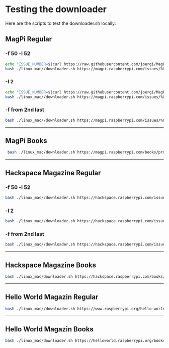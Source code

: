 # Testing the downloader

Here are the scripts to test the downloader.sh locally:

## MagPi Regular
### -f 50 -l 52 
```bash
echo "ISSUE_NUMBER=$(curl https://raw.githubusercontent.com/joergi/MagPiDownloader/main/sources-for-download/regular-issues.txt)"
bash ./linux_mac//downloader.sh https://magpi.raspberrypi.com/issues/%02d/pdf/download regular 138 MagPi_ -f 50 -l 52
```
###  -l 2
```bash
echo "ISSUE_NUMBER=$(curl https://raw.githubusercontent.com/joergi/MagPiDownloader/main/sources-for-download/regular-issues.txt)"
bash ./linux_mac//downloader.sh https://magpi.raspberrypi.com/issues/%02d/pdf/download regular 138 MagPi_ -l 2
```
###  -f from 2nd last
```bash
bash ./linux_mac//downloader.sh https://magpi.raspberrypi.com/issues/%02d/pdf/download regular 138 MagPi_ -f 137
```

----

## MagPi Books
```bash
 bash ./linux_mac/downloader.sh https://magpi.raspberrypi.com/books/projects-5/pdf/download books
```

----

## Hackspace Magazine Regular
### -f 50 -l 52
```bash 
bash ./linux_mac//downloader.sh https://hackspace.raspberrypi.com/issues/%02d/pdf/download regular 75 HS_ -f 50 -l 52
```
###  -l 2
```bash 
bash ./linux_mac//downloader.sh https://hackspace.raspberrypi.com/issues/%02d/pdf/download regular 75 HS_ -l 2
``` 
###  -f from 2nd last
```bash 
bash ./linux_mac//downloader.sh https://hackspace.raspberrypi.com/issues/%02d/pdf/download regular 75 HS_ -f 74
``` 
----
## Hackspace Magazine Books
```bash 
bash ./linux_mac/downloader.sh https://hackspace.raspberrypi.com/books/meadiaplayer/pdf/download books
```
----

## Hello World Magazin Regular
```bash 
bash ./linux_mac//downloader.sh https://www.raspberrypi.org/hello-world/issues/%02d regular 22 HelloWorld_ -f 4 -l 5
```
---- 
## Hello World Magazin Books
```bash 
bash ./linux_mac/downloader.sh https://helloworld.raspberrypi.org/books/big_book_of_pedagogy/pdf books
```

